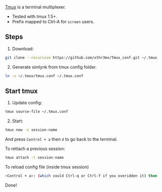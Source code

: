[Tmux](http:////tmux.sourceforge.net/) is a terminal multiplexer.

- Tested with tmux 1.5+.
- Prefix mapped to Ctrl-A for `screen` users.

## Steps

1. Download:

``` bash 
git clone --recursive https://github.com/xthr3mx/Tmux_conf.git ~/.tmux
```

2. Generate simlynk from tmux config folder.

``` bash
ln -s ~/.tmux/tmux.conf ~/.tmux.conf
```
## Start tmux 

1. Update config:

``` bash
tmux source-file ~/.tmux.conf
```

2. Start:

``` bash
tmux new -s session-name
```
And press `Control + a` then `d` to go back to the terminal.

To rettach a previous session: 

``` bash
tmux attach -t session-name
```
To reload config file (inside tmux session)

``` bash
<Control + a>: (which could Ctrl-q or Ctrl-f if you overidden it) then source-file ~/.tmux.conf
```

Done!